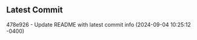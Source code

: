 
## Latest Commit
478e926 - Update README with latest commit info (2024-09-04 10:25:12 -0400) <Yunxi-Zhou>
